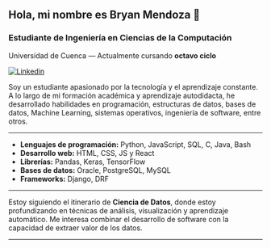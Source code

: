 ## Hola, mi nombre es Bryan Mendoza 👋
### Estudiante de Ingeniería en Ciencias de la Computación
Universidad de Cuenca — Actualmente cursando **octavo ciclo**

[![Linkedin](https://img.shields.io/badge/LinkedIn-0077B5?style=for-the-badge&logo=linkedin&logoColor=white)](https://www.linkedin.com/in/bryan-mendoza-1a3873285/)


Soy un estudiante apasionado por la tecnología y el aprendizaje constante. A lo largo de mi formación académica y aprendizaje autodidacta, he desarrollado habilidades en programación, estructuras de datos, bases de datos, Machine Learning, sistemas operativos, ingeniería de software, entre otros.

---

- **Lenguajes de programación:** Python, JavaScript, SQL, C, Java, Bash  
- **Desarrollo web:** HTML, CSS, JS y React  
- **Librerías:** Pandas, Keras, TensorFlow  
- **Bases de datos:** Oracle, PostgreSQL, MySQL
- **Frameworks:** Django, DRF

---
Estoy siguiendo el itinerario de **Ciencia de Datos**, donde estoy profundizando en técnicas de análisis, visualización y aprendizaje automático. Me interesa combinar el desarrollo de software con la capacidad de extraer valor de los datos.

---
<!--
**brymen0/brymen0** is a ✨ _special_ ✨ repository because its `README.md` (this file) appears on your GitHub profile.

Here are some ideas to get you started:

- 🔭 I’m currently working on ...
- 🌱 I’m currently learning ...
- 👯 I’m looking to collaborate on ...
- 🤔 I’m looking for help with ...
- 💬 Ask me about ...
- 📫 How to reach me: ...
- 😄 Pronouns: ...
- ⚡ Fun fact: ...
-->
